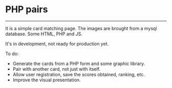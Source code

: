# PHP pairs
----------
It is a simple card matching page.
The images are brought from a mysql database.
Some HTML, PHP and JS.

It's in development, not ready for production yet.

To do:
- Generate the cards from a PHP form and some graphic library.
- Pair with another card, not just with itself.
- Allow user registration, save the scores obtained, ranking, etc.
- Improve the visual presentation.
